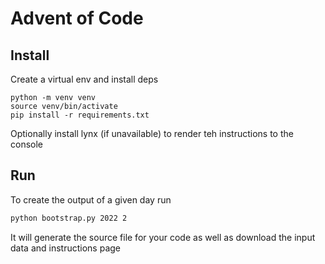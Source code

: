 # Advent of Code

## Install

Create a virtual env and install deps

```
python -m venv venv
source venv/bin/activate
pip install -r requirements.txt 
```

Optionally install lynx (if unavailable) to render teh instructions to the console


## Run

To create the output of a given day run 

```bash
python bootstrap.py 2022 2
```

It will generate the source file for your code as well as download the input data and instructions page